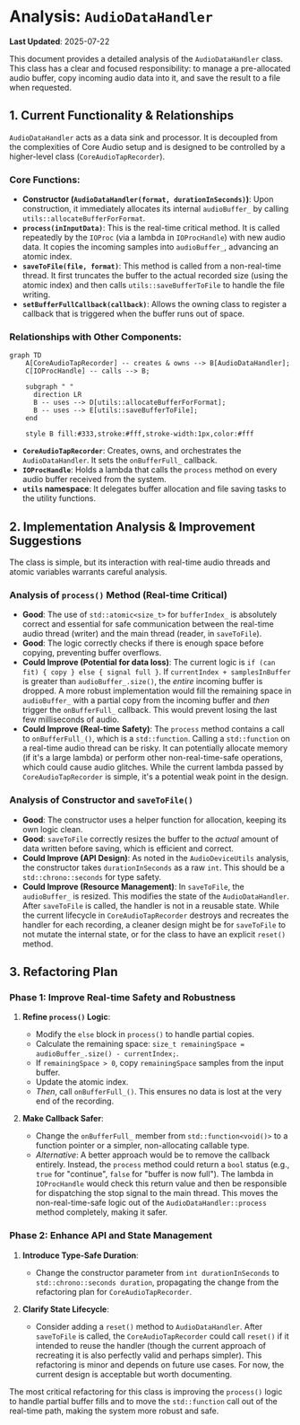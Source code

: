 # Analysis: `AudioDataHandler`

**Last Updated**: 2025-07-22

This document provides a detailed analysis of the `AudioDataHandler` class. This class has a clear and focused responsibility: to manage a pre-allocated audio buffer, copy incoming audio data into it, and save the result to a file when requested.

## 1. Current Functionality & Relationships

`AudioDataHandler` acts as a data sink and processor. It is decoupled from the complexities of Core Audio setup and is designed to be controlled by a higher-level class (`CoreAudioTapRecorder`).

### Core Functions:

*   **Constructor (`AudioDataHandler(format, durationInSeconds)`)**: Upon construction, it immediately allocates its internal `audioBuffer_` by calling `utils::allocateBufferForFormat`.
*   **`process(inInputData)`**: This is the real-time critical method. It is called repeatedly by the `IOProc` (via a lambda in `IOProcHandle`) with new audio data. It copies the incoming samples into `audioBuffer_`, advancing an atomic index.
*   **`saveToFile(file, format)`**: This method is called from a non-real-time thread. It first truncates the buffer to the actual recorded size (using the atomic index) and then calls `utils::saveBufferToFile` to handle the file writing.
*   **`setBufferFullCallback(callback)`**: Allows the owning class to register a callback that is triggered when the buffer runs out of space.

### Relationships with Other Components:

```mermaid
graph TD
    A[CoreAudioTapRecorder] -- creates & owns --> B[AudioDataHandler];
    C[IOProcHandle] -- calls --> B;

    subgraph " "
      direction LR
      B -- uses --> D[utils::allocateBufferForFormat];
      B -- uses --> E[utils::saveBufferToFile];
    end

    style B fill:#333,stroke:#fff,stroke-width:1px,color:#fff
```

*   **`CoreAudioTapRecorder`**: Creates, owns, and orchestrates the `AudioDataHandler`. It sets the `onBufferFull_` callback.
*   **`IOProcHandle`**: Holds a lambda that calls the `process` method on every audio buffer received from the system.
*   **`utils` namespace**: It delegates buffer allocation and file saving tasks to the utility functions.

## 2. Implementation Analysis & Improvement Suggestions

The class is simple, but its interaction with real-time audio threads and atomic variables warrants careful analysis.

### Analysis of `process()` Method (Real-time Critical)

*   **Good**: The use of `std::atomic<size_t>` for `bufferIndex_` is absolutely correct and essential for safe communication between the real-time audio thread (writer) and the main thread (reader, in `saveToFile`).
*   **Good**: The logic correctly checks if there is enough space before copying, preventing buffer overflows.
*   **Could Improve (Potential for data loss)**: The current logic is `if (can fit) { copy } else { signal full }`. If `currentIndex + samplesInBuffer` is greater than `audioBuffer_.size()`, the *entire* incoming buffer is dropped. A more robust implementation would fill the remaining space in `audioBuffer_` with a partial copy from the incoming buffer and *then* trigger the `onBufferFull_` callback. This would prevent losing the last few milliseconds of audio.
*   **Could Improve (Real-time Safety)**: The `process` method contains a call to `onBufferFull_()`, which is a `std::function`. Calling a `std::function` on a real-time audio thread can be risky. It can potentially allocate memory (if it's a large lambda) or perform other non-real-time-safe operations, which could cause audio glitches. While the current lambda passed by `CoreAudioTapRecorder` is simple, it's a potential weak point in the design.

### Analysis of Constructor and `saveToFile()`

*   **Good**: The constructor uses a helper function for allocation, keeping its own logic clean.
*   **Good**: `saveToFile` correctly resizes the buffer to the *actual* amount of data written before saving, which is efficient and correct.
*   **Could Improve (API Design)**: As noted in the `AudioDeviceUtils` analysis, the constructor takes `durationInSeconds` as a raw `int`. This should be a `std::chrono::seconds` for type safety.
*   **Could Improve (Resource Management)**: In `saveToFile`, the `audioBuffer_` is resized. This modifies the state of the `AudioDataHandler`. After `saveToFile` is called, the handler is not in a reusable state. While the current lifecycle in `CoreAudioTapRecorder` destroys and recreates the handler for each recording, a cleaner design might be for `saveToFile` to not mutate the internal state, or for the class to have an explicit `reset()` method.

## 3. Refactoring Plan

### Phase 1: Improve Real-time Safety and Robustness

1.  **Refine `process()` Logic**:
    *   Modify the `else` block in `process()` to handle partial copies.
    *   Calculate the remaining space: `size_t remainingSpace = audioBuffer_.size() - currentIndex;`.
    *   If `remainingSpace > 0`, copy `remainingSpace` samples from the input buffer.
    *   Update the atomic index.
    *   *Then*, call `onBufferFull_()`. This ensures no data is lost at the very end of the recording.

2.  **Make Callback Safer**:
    *   Change the `onBufferFull_` member from `std::function<void()>` to a function pointer or a simpler, non-allocating callable type.
    *   *Alternative*: A better approach would be to remove the callback entirely. Instead, the `process` method could return a `bool` status (e.g., `true` for "continue", `false` for "buffer is now full"). The lambda in `IOProcHandle` would check this return value and then be responsible for dispatching the stop signal to the main thread. This moves the non-real-time-safe logic out of the `AudioDataHandler::process` method completely, making it safer.

### Phase 2: Enhance API and State Management

1.  **Introduce Type-Safe Duration**:
    *   Change the constructor parameter from `int durationInSeconds` to `std::chrono::seconds duration`, propagating the change from the refactoring plan for `CoreAudioTapRecorder`.

2.  **Clarify State Lifecycle**:
    *   Consider adding a `reset()` method to `AudioDataHandler`. After `saveToFile` is called, the `CoreAudioTapRecorder` could call `reset()` if it intended to reuse the handler (though the current approach of recreating it is also perfectly valid and perhaps simpler). This refactoring is minor and depends on future use cases. For now, the current design is acceptable but worth documenting.

The most critical refactoring for this class is improving the `process()` logic to handle partial buffer fills and to move the `std::function` call out of the real-time path, making the system more robust and safe.